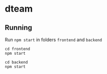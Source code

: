 # dteam

## Running

Run `npm start` in folders `frontend` and `backend`

```
cd frontend
npm start
```

```
cd backend
npm start
```
